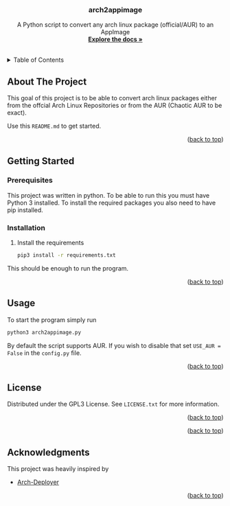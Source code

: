 <!-- Improved compatibility of back to top link: See: https://github.com/othneildrew/Best-README-Template/pull/73 -->
<a name="readme-top"></a>
<!--
*** Thanks for checking out the Best-README-Template. If you have a suggestion
*** that would make this better, please fork the repo and create a pull request
*** or simply open an issue with the tag "enhancement".
*** Don't forget to give the project a star!
*** Thanks again! Now go create something AMAZING! :D
-->



<!-- PROJECT SHIELDS -->
<!--
*** I'm using markdown "reference style" links for readability.
*** Reference links are enclosed in brackets [ ] instead of parentheses ( ).
*** See the bottom of this document for the declaration of the reference variables
*** for contributors-url, forks-url, etc. This is an optional, concise syntax you may use.
*** https://www.markdownguide.org/basic-syntax/#reference-style-links
-->




<!-- PROJECT LOGO -->
<br />
<div align="center">
  <h3 align="center">arch2appimage</h3>

  <p align="center">
    A Python script to convert any arch linux package (official/AUR) to an AppImage
    <br />
    <a href="#"><strong>Explore the docs »</strong></a>
    <br />
    <br />
  </p>
</div>



<!-- TABLE OF CONTENTS -->
<details>
  <summary>Table of Contents</summary>
  <ol>
    <li>
      <a href="#about-the-project">About The Project</a>
      <ul>
        <li><a href="#built-with">Built With</a></li>
      </ul>
    </li>
    <li>
      <a href="#getting-started">Getting Started</a>
      <ul>
        <li><a href="#prerequisites">Prerequisites</a></li>
        <li><a href="#installation">Installation</a></li>
      </ul>
    </li>
    <li><a href="#usage">Usage</a></li>
    <li><a href="#roadmap">Roadmap</a></li>
    <li><a href="#contributing">Contributing</a></li>
    <li><a href="#license">License</a></li>
    <li><a href="#contact">Contact</a></li>
    <li><a href="#acknowledgments">Acknowledgments</a></li>
  </ol>
</details>



<!-- ABOUT THE PROJECT -->
## About The Project
This goal of this project is to be able to convert arch linux packages either from the offcial Arch Linux Repositories or from the AUR (Chaotic AUR to be exact).

Use this `README.md` to get started.

<p align="right">(<a href="#readme-top">back to top</a>)</p>

<!-- GETTING STARTED -->
## Getting Started
### Prerequisites
This project was written in python. To be able to run this you must have Python 3 installed. To install the required packages you also need to have pip installed.

### Installation
1. Install the requirements
   ```sh
   pip3 install -r requirements.txt
   ```
This should be enough to run the program.

<p align="right">(<a href="#readme-top">back to top</a>)</p>

<!-- USAGE EXAMPLES -->
## Usage
To start the program simply run
   ```sh
   python3 arch2appimage.py
   ```

By default the script supports AUR. If you wish to disable that set `USE_AUR = False` in the `config.py` file.

<p align="right">(<a href="#readme-top">back to top</a>)</p>

<!-- LICENSE -->
## License

Distributed under the GPL3 License. See `LICENSE.txt` for more information.

<p align="right">(<a href="#readme-top">back to top</a>)</p>


<p align="right">(<a href="#readme-top">back to top</a>)</p>

<!-- ACKNOWLEDGMENTS -->
## Acknowledgments
This project was heavily inspired by

* [Arch-Deployer](hthttps://github.com/ivan-hc/Arch-Deployer)

<p align="right">(<a href="#readme-top">back to top</a>)</p>
